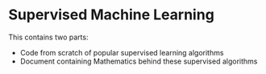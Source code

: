 # Supervised Machine Learning
This contains two parts:
* Code from scratch of popular supervised learning algorithms
* Document containing Mathematics behind these supervised algorithms 
